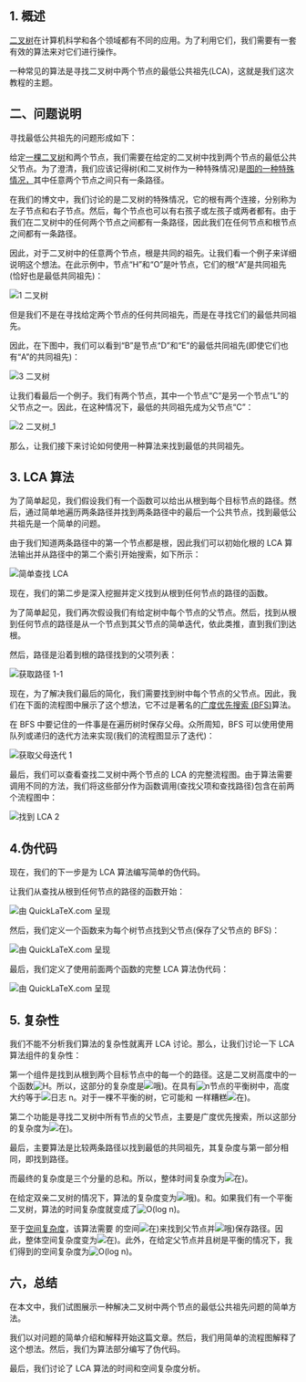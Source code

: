 ## 1. 概述

[二叉树](https://www.baeldung.com/java-binary-tree)在计算机科学和各个领域都有不同的应用。为了利用它们，我们需要有一套有效的算法来对它们进行操作。

一种常见的算法是寻找二叉树中两个节点的最低公共祖先(LCA)，这就是我们这次教程的主题。

## 二、问题说明

寻找最低公共祖先的问题形成如下：

给定[一棵二叉树](https://www.baeldung.com/java-binary-tree)和两个节点，我们需要在给定的二叉树中找到两个节点的最低公共父节点。为了澄清，我们应该记得树(和二叉树作为一种特殊情况)是[图的一种特殊情况，](https://www.baeldung.com/cs/graphs)其中任意两个节点之间只有一条路径。

在我们的博文中，我们讨论的是二叉树的特殊情况，它的根有两个连接，分别称为左子节点和右子节点。然后，每个节点也可以有右孩子或左孩子或两者都有。由于我们在二叉树中的任何两个节点之间都有一条路径，因此我们在任何节点和根节点之间都有一条路径。

因此，对于二叉树中的任意两个节点，根是共同的祖先。让我们看一个例子来详细说明这个想法。在此示例中，节点“H”和“O”是叶节点，它们的根“A”是共同祖先(恰好也是最低共同祖先)：

![1 二叉树](https://www.baeldung.com/wp-content/uploads/sites/4/2020/05/1-Binary-Tree.jpg)

但是我们不是在寻找给定两个节点的任何共同祖先，而是在寻找它们的最低共同祖先。

因此，在下图中，我们可以看到“B”是节点“D”和“E”的最低共同祖先(即使它们也有“A”的共同祖先)：

![3 二叉树](https://www.baeldung.com/wp-content/uploads/sites/4/2020/05/3-Binary-Tree.jpg)

让我们看最后一个例子。我们有两个节点，其中一个节点“C”是另一个节点“L”的父节点之一。因此，在这种情况下，最低的共同祖先成为父节点“C”：

![2 二叉树_1](https://www.baeldung.com/wp-content/uploads/sites/4/2020/05/2-Binary-Tree_1.jpg)

那么，让我们接下来讨论如何使用一种算法来找到最低的共同祖先。

## 3. LCA 算法

为了简单起见，我们假设我们有一个函数可以给出从根到每个目标节点的路径。然后，通过简单地遍历两条路径并找到两条路径中的最后一个公共节点，找到最低公共祖先是一个简单的问题。

由于我们知道两条路径中的第一个节点都是根，因此我们可以初始化根的 LCA 算法输出并从路径中的第二个索引开始搜索，如下所示：

![简单查找 LCA](https://www.baeldung.com/wp-content/uploads/sites/4/2020/05/simple-find-LCA.jpg)

现在，我们的第二步是深入挖掘并定义找到从根到任何节点的路径的函数。

为了简单起见，我们再次假设我们有给定树中每个节点的父节点。然后，找到从根到任何节点的路径是从一个节点到其父节点的简单迭代，依此类推，直到我们到达根。

然后，路径是沿着到根的路径找到的父项列表：

![获取路径 1-1](https://www.baeldung.com/wp-content/uploads/sites/4/2020/05/get-path-1-1.jpg)

现在，为了解决我们最后的简化，我们需要找到树中每个节点的父节点。因此，我们在下面的流程图中展示了这个想法，它不过是著名的[广度优先搜索 (BFS)](https://www.baeldung.com/cs/graph-algorithms-bfs-dijkstra)算法。

在 BFS 中要记住的一件事是在遍历树时保存父母。众所周知，BFS 可以使用使用队列或递归的迭代方法来实现(我们的流程图显示了迭代)：

![获取父母迭代 1](https://www.baeldung.com/wp-content/uploads/sites/4/2020/05/get-parents-iterative-1.jpg)

最后，我们可以查看查找二叉树中两个节点的 LCA 的完整流程图。由于算法需要调用不同的方法，我们将这些部分作为函数调用(查找父项和查找路径)包含在前两个流程图中：

![找到 LCA 2](https://www.baeldung.com/wp-content/uploads/sites/4/2020/05/find-LCA-2.jpg)

## 4.伪代码

现在，我们的下一步是为 LCA 算法编写简单的伪代码。

让我们从查找从根到任何节点的路径的函数开始：

![由 QuickLaTeX.com 呈现](https://www.baeldung.com/wp-content/ql-cache/quicklatex.com-216c074d93707dcfc9fb683967454dda_l3.svg)

然后，我们定义一个函数来为每个树节点找到父节点(保存了父节点的 BFS)：

![由 QuickLaTeX.com 呈现](https://www.baeldung.com/wp-content/ql-cache/quicklatex.com-29283570ee783707cad76c6ddacb9912_l3.svg)

最后，我们定义了使用前面两个函数的完整 LCA 算法伪代码：

![由 QuickLaTeX.com 呈现](https://www.baeldung.com/wp-content/ql-cache/quicklatex.com-9cf88463994d49dab4fcb1fc7191f853_l3.svg)

## 5. 复杂性

我们不能不分析我们算法的复杂性就离开 LCA 讨论。那么，让我们讨论一下 LCA 算法组件的复杂性：

第一个组件是找到从根到两个目标节点中的每一个的路径。这是二叉树高度中的一个函数![H](https://www.baeldung.com/wp-content/ql-cache/quicklatex.com-2ce27f7d2d82e3b238176ec7e7ee9118_l3.svg)。所以，这部分的复杂度是![哦)](https://www.baeldung.com/wp-content/ql-cache/quicklatex.com-43e57ad833a2718f76fde6ecadb12052_l3.svg)。在具有![n](https://www.baeldung.com/wp-content/ql-cache/quicklatex.com-ec4217f4fa5fcd92a9edceba0e708cf7_l3.svg)节点的平衡树中，高度大约等于![日志 n](https://www.baeldung.com/wp-content/ql-cache/quicklatex.com-3539901c58df1f5b227c7dbfc8027f44_l3.svg)。对于一棵不平衡的树，它可能和 一样糟糕![在)](https://www.baeldung.com/wp-content/ql-cache/quicklatex.com-f8d599809b2f7987726c648086c1981d_l3.svg)。

第二个功能是寻找二叉树中所有节点的父节点，主要是广度优先搜索，所以这部分的复杂度为![在)](https://www.baeldung.com/wp-content/ql-cache/quicklatex.com-f8d599809b2f7987726c648086c1981d_l3.svg)。

最后，主要算法是比较两条路径以找到最低的共同祖先，其复杂度与第一部分相同，即找到路径。

而最终的复杂度是三个分量的总和。所以，整体时间复杂度为![在)](https://www.baeldung.com/wp-content/ql-cache/quicklatex.com-f8d599809b2f7987726c648086c1981d_l3.svg)。

在给定双亲二叉树的情况下，算法的复杂度变为![哦)](https://www.baeldung.com/wp-content/ql-cache/quicklatex.com-43e57ad833a2718f76fde6ecadb12052_l3.svg)。和。如果我们有一个平衡二叉树，算法的时间复杂度就变成了![O(log n)](https://www.baeldung.com/wp-content/ql-cache/quicklatex.com-c4e696c3d48ee360ea28fbb80622d356_l3.svg)。

至于[空间复杂度](https://www.baeldung.com/cs/space-complexity)，该算法需要 的空间![在)](https://www.baeldung.com/wp-content/ql-cache/quicklatex.com-f8d599809b2f7987726c648086c1981d_l3.svg)来找到父节点并![哦)](https://www.baeldung.com/wp-content/ql-cache/quicklatex.com-43e57ad833a2718f76fde6ecadb12052_l3.svg)保存路径。因此，整体空间复杂度变为![在)](https://www.baeldung.com/wp-content/ql-cache/quicklatex.com-f8d599809b2f7987726c648086c1981d_l3.svg)。此外，在给定父节点并且树是平衡的情况下，我们得到的空间复杂度为![O(log n)](https://www.baeldung.com/wp-content/ql-cache/quicklatex.com-c4e696c3d48ee360ea28fbb80622d356_l3.svg)。

## 六，总结

在本文中，我们试图展示一种解决二叉树中两个节点的最低公共祖先问题的简单方法。

我们以对问题的简单介绍和解释开始这篇文章。然后，我们用简单的流程图解释了这个想法。然后，我们为算法部分编写了伪代码。

最后，我们讨论了 LCA 算法的时间和空间复杂度分析。